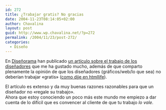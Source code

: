 ```yaml
---
id: 272
title: ¿Trabajar gratis? No gracias
date: 2004-11-23T08:14:05+02:00
author: Chavalina
layout: post
guid: http://www.wp.chavalina.net/?p=272
permalink: /2004/11/23/post-272/
categories:
  - Diseño
---
```

En <a href="http://www.disenorama.com" target="_blank">Diseñorama</a> han publicado <a href="http://www.disenorama.com/articulos//trabajar_gratis_no_te_con.htm" target="_blank">un artículo sobre el trabajo de los diseñadores</a> que me ha gustado mucho, además de que comparto plenamente la opinión de que los diseñadores (gráficos/web/lo que sea) no deberían trabajar «gratis» (<a href="http://www.htmllife.com/archivos/concurso_de_plantillas/#comments" target="_blank">como dije en htmllife</a>).

El artículo es extenso y da muy buenas razones razonables para que un diseñador no «regale su trabajo».  
Ahora que estoy conociendo un poco más este mundo me empiezo a dar cuenta de lo difícil que es convencer al cliente de que tu trabajo _lo vale_.